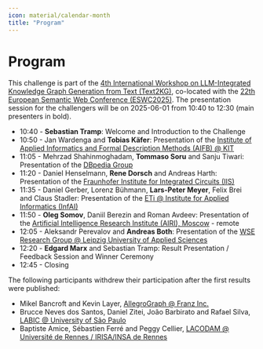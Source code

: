 ```yaml
---
icon: material/calendar-month
title: "Program"
---
```

<!-- markdownlint-disable MD012 MD013 MD024 MD033 -->
# Program

This challenge is part of the [4th International Workshop on LLM-Integrated Knowledge Graph Generation from Text (Text2KG)](https://aiisc.ai/text2kg2025), co-located with the [22th European Semantic Web Conference (ESWC2025)](https://2025.eswc-conferences.org/).
The presentation session for the challengers will be on 2025-06-01 from 10:40 to 12:30 (main presenters in bold).

- 10:40 - **Sebastian Tramp**: Welcome and Introduction to the Challenge
- 10:50 - Jan Wardenga and **Tobias Käfer**: Presentation of the [Institute of Applied Informatics and Formal Description Methods (AIFB) @ KIT](https://www.aifb.kit.edu/english/index.php)
- 11:05 - Mehrzad Shahinmoghadam, **Tommaso Soru** and Sanju Tiwari: Presentation of the [DBpedia Group](https://www.dbpedia.org/)
- 11:20 - Daniel Henselmann, **Rene Dorsch** and Andreas Harth: Presentation of the [Fraunhofer Institute for Integrated Circuits (IIS)](https://www.iis.fraunhofer.de/en.html)
- 11:35 - Daniel Gerber, Lorenz Bühmann, **Lars-Peter Meyer**, Felix Brei and Claus Stadler: Presentation of the [ETi @ Institute for Applied Informatics (InfAI)](https://cc-eti.org/)
- 11:50 - **Oleg Somov**, Daniil Berezin and Roman Avdeev: Presentation of the [Artificial Intelligence Research Institute (AIRI), Moscow](https://airi.net/) - remote
- 12:05 - Aleksandr Perevalov and **Andreas Both**: Presentation of the [WSE Research Group @ Leipzig University of Applied Sciences](https://github.com/WSE-research)
- 12:20 - **Edgard Marx** and Sebastian Tramp: Result Presentation / Feedback Session and Winner Ceremony
- 12:45 - Closing

The following participants withdrew their participation after the first results were published:


- Mikel Bancroft and Kevin Layer, [AllegroGraph @ Franz Inc.](https://franz.com/)
- Brucce Neves dos Santos, Daniel Zitei, João Barbirato and Rafael Silva, [LABIC @ University of São Paulo](https://labic.icmc.usp.br/)
- Baptiste Amice, Sébastien Ferré and Peggy Cellier, [LACODAM @ Université de Rennes / IRISA/INSA de Rennes](https://team.inria.fr/lacodam/)
